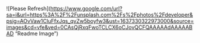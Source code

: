 ![Please Refresh](https://www.google.com/url?sa=i&url=https%3A%2F%2Funsplash.com%2Fs%2Fphotos%2Fdeveloper&psig=AOvVaw1CluFfxJqs_qyZw5boyfw3&ust=1637330322973000&source=images&cd=vfe&ved=0CAsQjRxqFwoTCLCX6oCJovQCFQAAAAAdAAAAABAD “Readme Image”)

